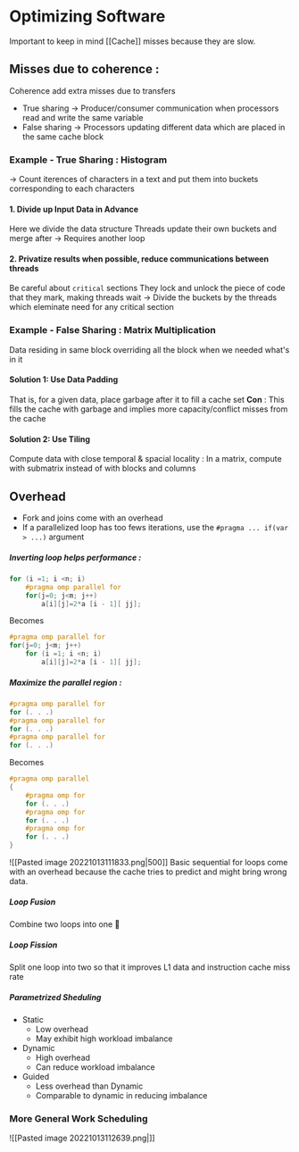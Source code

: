 # Optimizing Software

Important to keep in mind [[Cache]] misses because they are slow.

## Misses due to coherence :
Coherence add extra misses due to transfers
- True sharing → Producer/consumer communication when processors read and write the same variable
- False sharing → Processors updating different data which are placed in the same cache block

### Example - True Sharing : Histogram
→ Count iterences of characters in a text and put them into buckets corresponding to each characters

#### 1. Divide up Input Data in Advance
Here we divide the data structure
Threads update their own buckets and merge after
→ Requires another loop 

#### 2. Privatize results when possible, reduce communications between threads
Be careful about `critical` sections
They lock and unlock the piece of code that they mark, making threads wait
→ Divide the buckets by the threads which eleminate need for any critical section

### Example - False Sharing : Matrix Multiplication
Data residing in same block overriding all the block when we needed what's in it

#### Solution 1: Use Data Padding
That is, for a given data, place garbage after it to fill a cache set
**Con** : This fills the cache with garbage and implies more capacity/conflict misses from the cache

#### Solution 2: Use Tiling
Compute data with close temporal & spacial locality :
In a matrix, compute with submatrix instead of with blocks and columns 

## Overhead
- Fork and joins come with an overhead
- If a parallelized loop has too fews iterations, use the `#pragma ... if(var > ...)` argument
##### Inverting loop helps performance :
```c
for (i =1; i <n; i)
	#pragma omp parallel for
	for(j=0; j<m; j++)
		a[i][j]=2*a [i - 1][ jj];
```
Becomes
```c
#pragma omp parallel for
for(j=0; j<m; j++)
	for (i =1; i <n; i)
		a[i][j]=2*a [i - 1][ jj];
```

##### Maximize the parallel region :
```c
#pragma omp parallel for
for (. . .)
#pragma omp parallel for
for (. . .)
#pragma omp parallel for
for (. . .)
```
Becomes 
```c
#pragma omp parallel
{
	#pragma omp for
	for (. . .)
	#pragma omp for
	for (. . .)
	#pragma omp for
	for (. . .)
}
```

![[Pasted image 20221013111833.png|500]]
Basic sequential for loops come with an overhead because the cache tries to predict and might bring wrong data.

##### Loop Fusion
Combine two loops into one 🤯

##### Loop Fission
Split one loop into two so that it improves L1 data and instruction cache miss rate

##### Parametrized Sheduling
- Static 
	- Low overhead
	- May exhibit high workload imbalance
- Dynamic 
	- High overhead
	- Can reduce workload imbalance
- Guided
	- Less overhead than Dynamic
	- Comparable to dynamic in reducing imbalance
### More General Work Scheduling 
![[Pasted image 20221013112639.png|]]